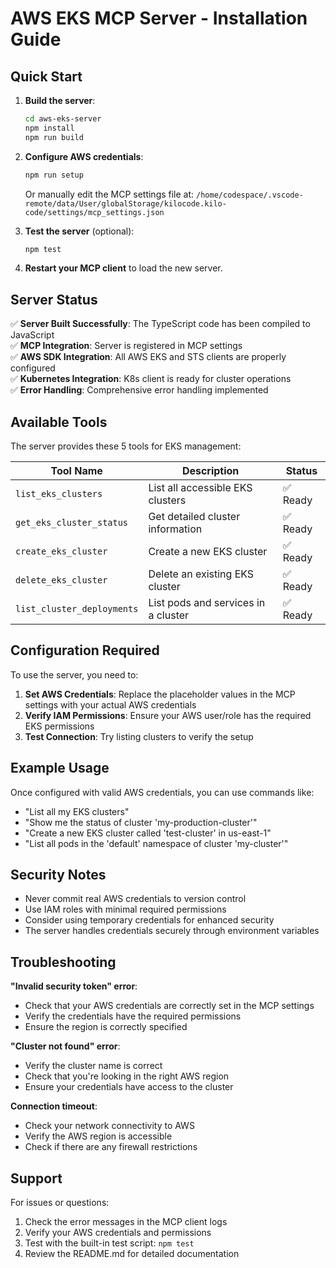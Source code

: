 # AWS EKS MCP Server - Installation Guide

## Quick Start

1. **Build the server**:
   ```bash
   cd aws-eks-server
   npm install
   npm run build
   ```

2. **Configure AWS credentials**:
   ```bash
   npm run setup
   ```
   Or manually edit the MCP settings file at:
   `/home/codespace/.vscode-remote/data/User/globalStorage/kilocode.kilo-code/settings/mcp_settings.json`

3. **Test the server** (optional):
   ```bash
   npm test
   ```

4. **Restart your MCP client** to load the new server.

## Server Status

✅ **Server Built Successfully**: The TypeScript code has been compiled to JavaScript  
✅ **MCP Integration**: Server is registered in MCP settings  
✅ **AWS SDK Integration**: All AWS EKS and STS clients are properly configured  
✅ **Kubernetes Integration**: K8s client is ready for cluster operations  
✅ **Error Handling**: Comprehensive error handling implemented  

## Available Tools

The server provides these 5 tools for EKS management:

| Tool Name | Description | Status |
|-----------|-------------|---------|
| `list_eks_clusters` | List all accessible EKS clusters | ✅ Ready |
| `get_eks_cluster_status` | Get detailed cluster information | ✅ Ready |
| `create_eks_cluster` | Create a new EKS cluster | ✅ Ready |
| `delete_eks_cluster` | Delete an existing EKS cluster | ✅ Ready |
| `list_cluster_deployments` | List pods and services in a cluster | ✅ Ready |

## Configuration Required

To use the server, you need to:

1. **Set AWS Credentials**: Replace the placeholder values in the MCP settings with your actual AWS credentials
2. **Verify IAM Permissions**: Ensure your AWS user/role has the required EKS permissions
3. **Test Connection**: Try listing clusters to verify the setup

## Example Usage

Once configured with valid AWS credentials, you can use commands like:

- "List all my EKS clusters"
- "Show me the status of cluster 'my-production-cluster'"
- "Create a new EKS cluster called 'test-cluster' in us-east-1"
- "List all pods in the 'default' namespace of cluster 'my-cluster'"

## Security Notes

- Never commit real AWS credentials to version control
- Use IAM roles with minimal required permissions
- Consider using temporary credentials for enhanced security
- The server handles credentials securely through environment variables

## Troubleshooting

**"Invalid security token" error**: 
- Check that your AWS credentials are correctly set in the MCP settings
- Verify the credentials have the required permissions
- Ensure the region is correctly specified

**"Cluster not found" error**:
- Verify the cluster name is correct
- Check that you're looking in the right AWS region
- Ensure your credentials have access to the cluster

**Connection timeout**:
- Check your network connectivity to AWS
- Verify the AWS region is accessible
- Check if there are any firewall restrictions

## Support

For issues or questions:
1. Check the error messages in the MCP client logs
2. Verify your AWS credentials and permissions
3. Test with the built-in test script: `npm test`
4. Review the README.md for detailed documentation